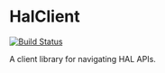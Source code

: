 HalClient
=========

[![Build Status](https://api.travis-ci.org/tomphp/hal-client.svg)](https://travis-ci.org/tomphp/hal-client)

A client library for navigating HAL APIs.
